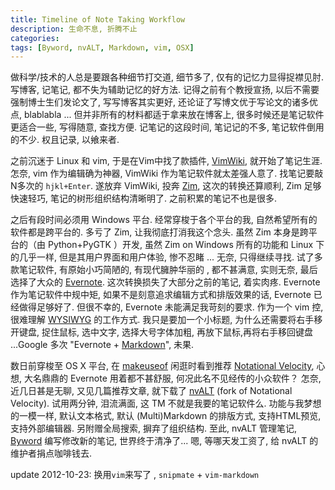 ```yaml
---
title: Timeline of Note Taking Workflow
description: 生命不息, 折腾不止
categories:
tags: [Byword, nvALT, Markdown, vim, OSX]
---
```


做科学/技术的人总是要跟各种细节打交道, 细节多了,
仅有的记忆力显得捉襟见肘. 写博客, 记笔记, 都不失为辅助记忆的好方法.
记得之前有个教授宣扬, 以后不需要强制博士生们发论文了, 写写博客其实更好,
还论证了写博文优于写论文的诸多优点, blablabla ...
但并非所有的材料都适于拿来放在博客上, 很多时候还是笔记软件更适合一些,
写得随意, 查找方便. 记笔记的这段时间, 笔记记的不多, 笔记软件倒用的不少.
权且记录, 以飨来者.

之前沉迷于 Linux 和 vim, 于是在Vim中找了款插件, [VimWiki][],
就开始了笔记生涯. 怎奈, vim 作为编辑确为神器, VimWiki
作为笔记软件就太差强人意了. 找笔记要敲N多次的 `hjkl+Enter`. 遂放弃
VimWiki, 投奔 [Zim][], 这次的转换还算顺利, Zim 足够快速轻巧,
笔记的树形组织结构清晰明了. 之前积累的笔记不也是很多.

之后有段时间必须用 Windows 平台. 经常穿梭于各个平台的我,
自然希望所有的软件都是跨平台的. 多亏了 Zim, 让我彻底打消我这个念头. 虽然
Zim 本身是跨平台的（由 Python+PyGTK ）开发, 虽然 Zim on Windows
所有的功能和 Linux 下的几乎一样, 但是其用户界面和用户体验, 惨不忍睹 ...
无奈, 只得继续寻找. 试了多款笔记软件, 有原始小巧简陋的, 有现代臃肿华丽的
, 都不甚满意, 实则无奈, 最后选择了大众的 [Evernote][].
这次转换损失了大部分之前的笔记, 着实肉疼. Evernote 作为笔记软件中规中矩,
如果不是刻意追求编辑方式和排版效果的话, Evernote 已经做得足够好了.
但很不幸的, Evernote 未能满足我苛刻的要求. 作为一个 vim 控, 很难理解
[WYSIWYG][] 的工作方式. 我只是要加一个小标题,
为什么还需要将右手移开键盘, 捉住鼠标, 选中文字, 选择大号字体加粗,
再放下鼠标,再将右手移回键盘 ...Google 多次 "Evernote + [Markdown][]",
未果.

数日前穿梭至 OS X 平台, 在 [makeuseof][] 闲逛时看到推荐 [Notational
Velocity][], 心想, 大名鼎鼎的 Evernote 用着都不甚舒服,
何况此名不见经传的小众软件？ 怎奈, 近几日甚是无聊, 又见几篇推荐文章,
就下载了 [nvALT][] (fork of Notational Velocity). 试用两分钟, 泪流满面,
这 TM 不就是我要的笔记软件么. 功能与我梦想的一模一样, 默认文本格式, 默认
(Multi)Markdown 的排版方式, 支持HTML预览, 支持外部编辑器.
另附赠全局搜索, 摒弃了组织结构. 至此, nvALT 管理笔记, [Byword][]
编写修改新的笔记, 世界终于清净了... 嗯, 等哪天发工资了, 给 nvALT
的维护者捐点咖啡钱去.

update 2012-10-23: 换用`vim`来写了 , `snipmate` + `vim-markdown`

[VimWiki]: http://code.google.com/p/vimwiki/
[Zim]: http://zim-wiki.org/
[Evernote]: http://www.evernote.com/
[Markdown]: http://en.wikipedia.org/wiki/Markdown
[makeuseof]: http://www.makeuseof.com/
[Notational Velocity]: http://notational.net/
[nvALT]: http://brettterpstra.com/project/nvalt/
[Byword]: http://bywordapp.com/
[WYSIWYG]: http://en.wikipedia.org/wiki/WYSIWYG
